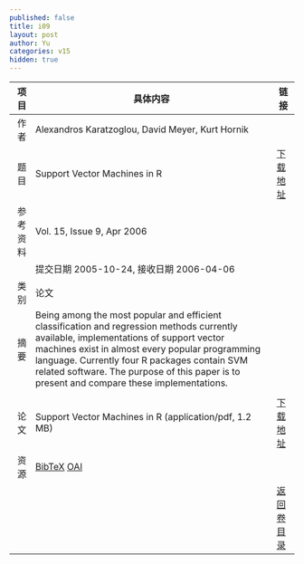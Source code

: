 ```yaml
---
published: false
title: i09
layout: post
author: Yu
categories: v15
hidden: true
---
```


| 项目 | 具体内容 | 链接 |
|---:|---|---|
| 作者 | Alexandros Karatzoglou, David Meyer, Kurt Hornik| |
| 题目 |Support Vector Machines in R | [下载地址](http://www.jstatsoft.org/v15/i09/paper) |
| 参考资料 |Vol. 15, Issue 9, Apr 2006 | |
| | 提交日期 2005-10-24, 接收日期 2006-04-06| | 
| 类别 | 论文| |
| 摘要 | Being among the most popular and efficient classification and regression methods currently available, implementations of support vector machines exist in almost every popular programming language. Currently four R packages contain SVM related software. The purpose of this paper is to present and compare these implementations. | |
 | |
| 论文 | Support Vector Machines in R  (application/pdf, 1.2 MB)| [下载地址](http://www.jstatsoft.org/v15/i09/paper) |
| 资源 | [BibTeX](http://www.jstatsoft.org/v15/i09/bibtex) [OAI](http://www.jstatsoft.org/oai?verb=GetRecord&identifier=oai.jstatsoft/v15/i09&prefix=oai_dc)| |
| |  | [返回卷目录]({{site.baseurl}}/volume/v15.html) |